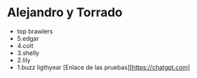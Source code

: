 # Alejandro y Torrado
- top brawlers
- 5.edgar
- 4.colt
- 3.shelly
- 2.lily
- 1.buzz ligthyear
[Enlace de las pruebas][https://chatgpt.com]
  
